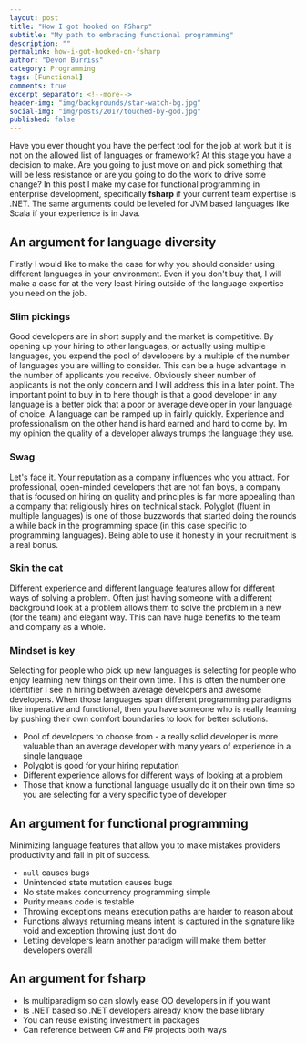 ```yaml
---
layout: post
title: "How I got hooked on FSharp"
subtitle: "My path to embracing functional programming"
description: ""
permalink: how-i-got-hooked-on-fsharp
author: "Devon Burriss"
category: Programming
tags: [Functional]
comments: true
excerpt_separator: <!--more-->
header-img: "img/backgrounds/star-watch-bg.jpg"
social-img: "img/posts/2017/touched-by-god.jpg"
published: false
---
```

Have you ever thought you have the perfect tool for the job at work but it is not on the allowed list of languages or framework? At this stage you have a decision to make. Are you going to just move on and pick something that will be less resistance or are you going to do the work to drive some change? In this post I make my case for functional programming in enterprise development, specifically **fsharp** if your current team expertise is .NET. The same arguments could be leveled for JVM based languages like Scala if your experience is in Java.

## An argument for language diversity

Firstly I would like to make the case for why you should consider using different languages in your environment. Even if you don't buy that, I will make a case for at the very least hiring outside of the language expertise you need on the job.

### Slim pickings

Good developers are in short supply and the market is competitive. By opening up your hiring to other languages, or actually using multiple languages, you expend the pool of developers by a multiple of the number of languages you are willing to consider. This can be a huge advantage in the number of applicants you receive. Obviously sheer number of applicants is not the only concern and I will address this in a later point. The important point to buy in to here though is that a good developer in any language is a better pick that a poor or average developer in your language of choice. A language can be ramped up in fairly quickly. Experience and professionalism on the other hand is hard earned and hard to come by. Im my opinion the quality of a developer always trumps the language they use.

### Swag

Let's face it. Your reputation as a company influences who you attract. For professional, open-minded developers that are not fan boys, a company that is focused on hiring on quality and principles is far more appealing than a company that religiously hires on technical stack. Polyglot (fluent in multiple languages) is one of those buzzwords that started doing the rounds a while back in the programming space (in this case specific to programming languages). Being able to use it honestly in your recruitment is a real bonus.

### Skin the cat

Different experience and different language features allow for different ways of solving a problem. Often just having someone with a different background look at a problem allows them to solve the problem in a new (for the team) and elegant way. This can have huge benefits to the team and company as a whole.

### Mindset is key

Selecting for people who pick up new languages is selecting for people who enjoy learning new things on their own time. This is often the number one identifier I see in hiring between average developers and awesome developers. When those languages span different programming paradigms like imperative and functional, then you have someone who is really learning by pushing their own comfort boundaries to look for better solutions.

- Pool of developers to choose from - a really solid developer is more valuable than an average developer with many years of experience in a single language
- Polyglot is good for your hiring reputation
- Different experience allows for different ways of looking at a problem
- Those that know a functional language usually do it on their own time so you are selecting for a very specific type of developer

## An argument for functional programming

Minimizing language features that allow you to make mistakes providers productivity and fall in pit of success.

- `null` causes bugs
- Unintended state mutation causes bugs
- No state makes concurrency programming simple
- Purity means code is testable
- Throwing exceptions means execution paths are harder to reason about
- Functions always returning means intent is captured in the signature like void and exception throwing just dont do
- Letting developers learn another paradigm will make them better developers overall

## An argument for fsharp

- Is multiparadigm so can slowly ease OO developers in if you want
- Is .NET based so .NET developers already know the base library
- You can reuse existing investment in packages
- Can reference between C# and F# projects both ways
